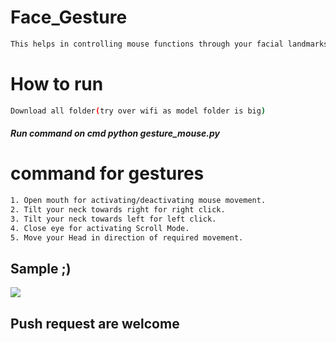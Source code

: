 # Face_Gesture
```bash
This helps in controlling mouse functions through your facial landmarks .
```
# How to run
```bash
Download all folder(try over wifi as model folder is big)
```
##### Run command on cmd  python gesture_mouse.py


# command for gestures
```bash
1. Open mouth for activating/deactivating mouse movement.
2. Tilt your neck towards right for right click.
3. Tilt your neck towards left for left click.
4. Close eye for activating Scroll Mode.
5. Move your Head in direction of required movement.
```
## Sample ;)
<img src="Sample/example.gif">

## Push request are welcome



